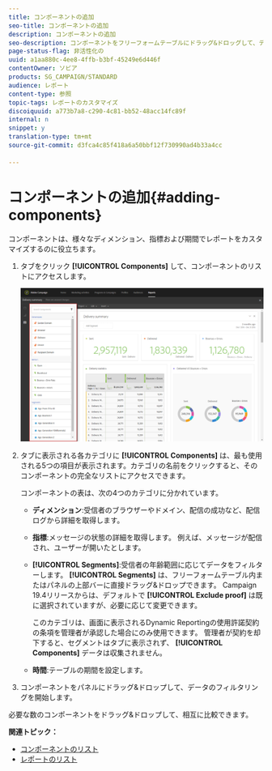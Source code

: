 ```yaml
---
title: コンポーネントの追加
seo-title: コンポーネントの追加
description: コンポーネントの追加
seo-description: コンポーネントをフリーフォームテーブルにドラッグ&ドロッグして、データのフィルタリングとレポートの作成を開始します。
page-status-flag: 非活性化の
uuid: a1aa880c-4ee8-4ffb-b3bf-45249e6d446f
contentOwner: ソビア
products: SG_CAMPAIGN/STANDARD
audience: レポート
content-type: 参照
topic-tags: レポートのカスタマイズ
discoiquuid: a773b7a8-c290-4c81-bb52-48acc14fc89f
internal: n
snippet: y
translation-type: tm+mt
source-git-commit: d3fca4c85f418a6a50bbf12f730990ad4b33a4cc

---
```



# コンポーネントの追加{#adding-components}

コンポーネントは、様々なディメンション、指標および期間でレポートをカスタマイズするのに役立ちます。

1. タブをクリック **[!UICONTROL Components]** して、コンポーネントのリストにアクセスします。

   ![](assets/dynamic_report_components.png)

1. タブに表示される各カテゴリに **[!UICONTROL Components]** は、最も使用される5つの項目が表示されます。カテゴリの名前をクリックすると、そのコンポーネントの完全なリストにアクセスできます。

   コンポーネントの表は、次の4つのカテゴリに分かれています。

   * **ディメンション**:受信者のブラウザーやドメイン、配信の成功など、配信ログから詳細を取得します。
   * **指標**:メッセージの状態の詳細を取得します。 例えば、メッセージが配信され、ユーザーが開いたとします。
   * **[!UICONTROL Segments]**:受信者の年齢範囲に応じてデータをフィルターします。 **[!UICONTROL Segments]** は、フリーフォームテーブル内またはパネルの上部バーに直接ドラッグ&amp;ドロップできます。 Campaign 19.4リリースからは、デフォルトで **[!UICONTROL Exclude proof]** は既に選択されていますが、必要に応じて変更できます。

      このカテゴリは、画面に表示されるDynamic Reportingの使用許諾契約の条項を管理者が承認した場合にのみ使用できます。 管理者が契約を却下すると、セグメントはタブに表示されず、 **[!UICONTROL Components]** データは収集されません。

   * **時間**:テーブルの期間を設定します。

1. コンポーネントをパネルにドラッグ&amp;ドロップして、データのフィルタリングを開始します。

必要な数のコンポーネントをドラッグ&amp;ドロップして、相互に比較できます。

**関連トピック：**

* [コンポーネントのリスト](../../reporting/using/list-of-components-.md)
* [レポートのリスト](../../reporting/using/defining-the-report-period.md)

